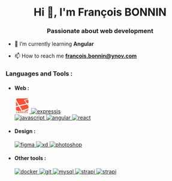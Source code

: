 <h1 align="center">Hi 🎈, I'm François BONNIN</h1>
<h3 align="center">Passionate about web development</h3>

- 🌱 I’m currently learning **Angular**

- 📫 How to reach me **francois.bonnin@ynov.com**

<h3 align="left">Languages and Tools :</h3>
<p align="left"> 
  <ul>
  
  <li><h4 align="left">Web :</h4></li>
  <a href="https://laravel.com/" target="_blank"> 
    <img src="https://raw.githubusercontent.com/devicons/devicon/master/icons/laravel/laravel-plain-wordmark.svg" alt="laravel" width="40" height="40"/> 
  </a>
  <a href="https://expressjs.com" target="_blank"> 
    <img src="https://cdn.jsdelivr.net/gh/devicons/devicon/icons/express/express-original.svg" alt="expressjs" width="40" height="40"/> 
  </a>
  <br>
  <a href="https://www.typescriptlang.org" target="_blank">
    <img src="https://cdn.jsdelivr.net/gh/devicons/devicon/icons/typescript/typescript-original.svg" alt="javascript" width="40" height="40"/> 
  </a> 
  <a href="https://angular.io" target="_blank">
    <img src="https://cdn.jsdelivr.net/gh/devicons/devicon/icons/angularjs/angularjs-plain.svg" alt="angular" width="40" height="40"/> 
  </a>
  <a href="https://reactjs.org" target="_blank">
    <img src="https://cdn.jsdelivr.net/gh/devicons/devicon/icons/react/react-original-wordmark.svg" alt="react" width="40" height="40"/> 
  </a> 
    
  <li><h4 align="left">Design :</h4></li>
  <a href="https://www.figma.com" target="_blank"> 
    <img src="https://cdn.jsdelivr.net/gh/devicons/devicon/icons/figma/figma-original.svg" alt="figma" width="40" height="40"/>
  </a>
  </a>
    <a href="https://www.adobe.com/products/xd.html" target="_blank"> 
    <img src="https://cdn.jsdelivr.net/gh/devicons/devicon/icons/xd/xd-plain.svg" alt="xd" width="40" height="40"/> 
  </a>
  <a href="https://www.photoshop.com/en" target="_blank"> 
    <img src="https://cdn.jsdelivr.net/gh/devicons/devicon/icons/photoshop/photoshop-plain.svg" alt="photoshop" width="40" height="40"/> 
  </a>
  
  <li><h4 align="left">Other tools :</h4></li>
  <a href="https://www.docker.com" target="_blank"> 
    <img src="https://cdn.jsdelivr.net/gh/devicons/devicon/icons/docker/docker-original.svg" alt="docker" width="40" height="40"/> 
  </a>
  
  <a href="https://git-scm.com/" target="_blank"> 
    <img src="https://www.vectorlogo.zone/logos/git-scm/git-scm-icon.svg" alt="git" width="40" height="40"/> 
  </a> 

  <a href="https://www.mysql.com/" target="_blank"> 
    <img src="https://cdn.jsdelivr.net/gh/devicons/devicon/icons/mysql/mysql-original.svg" alt="mysql" width="40" height="40"/> 
  </a>
  
  <a href="https://strapi.io" target="_blank"> 
    <img src="https://finance-et-compagnies.com/storage/media/437/h-8DrtCD_400x400.jpg" alt="strapi" width="40" height="40"/> 
  </a>
  
  <a href="https://notion.so" target="_blank"> 
    <img src="https://upload.wikimedia.org/wikipedia/commons/4/45/Notion_app_logo.png" alt="strapi" width="40" height="40"/> 
  </a>

</p>
